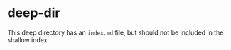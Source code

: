 # deep-dir

This deep directory has an `index.md` file, but should not be included in the
shallow index.
